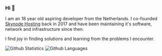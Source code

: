 ### Hi 👋

I am an 18 year old aspiring developer from the Netherlands. I co-founded [Skynode Hosting](https://skynode.pro/) back in 2017 and have been maintaining it's software, network and infrastructure since then.

I find joy in finding solutions and learning from the problems I encounter.

![Github Statistics](https://stanjg.github.io/gh-stats/generated/overview.svg)
![Github Languages](https://stanjg.github.io/gh-stats/generated/languages.svg)
